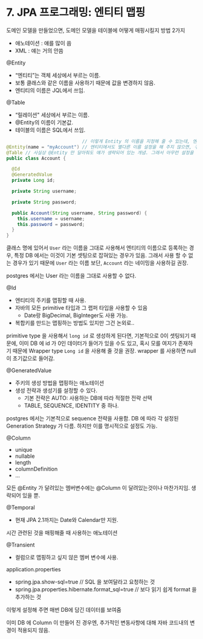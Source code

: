 # 7. JPA 프로그래밍: 엔티티 맵핑

도메인 모델을 만들었으면, 도메인 모델을 테이블에 어떻게 매핑시킬지
방법 2가지
 * 애노테이션 : 얘를 많이 씀
 * XML : 얘는 거의 안씀

@Entity
 * “엔티티”는 객체 세상에서 부르는 이름.
 * 보통 클래스와 같은 이름을 사용하기 때문에 값을 변경하지 않음.
 * 엔티티의 이름은 JQL에서 쓰임.

@Table
 * “릴레이션" 세상에서 부르는 이름.
 * @Entity의 이름이 기본값.
 * 테이블의 이름은 SQL에서 쓰임.

```java
                            // 이렇게 Entity 의 이름을 지정해 줄 수 있는데, 엔티티의 이름이란 객체의 세상에서의 이름일 뿐.
@Entity(name = "myAccount") // 엔티티에서도 별다른 이름 설정을 해 주지 않으면, 구현체인 Hibernate 에서는 클래스의 이름을 엔티티의 이름으로 사용함.
@Table // 사실상 @Entity 만 달아줘도 얘가 생략되어 있는 개념. 그래서 아무런 설정을 해 주지 않으면, 엔티티의 이름을 테이블 이름으로 사용함.
public class Account {

  @Id
  @GeneratedValue
  private Long id;

  private String username;

  private String password;

  public Account(String username, String password) {
    this.username = username;
    this.password = password;
  }
}
```

클래스 명에 있어서 ```User``` 라는 이름을 그대로 사용해서 엔티티의 이름으로 등록하는 경우,
특정 DB 에서는 이것이 기본 셋팅으로 잡혀있는 경우가 있음. 그래서 사용 할 수 없는 경우가 있기 때문에
```User``` 라는 이름 보단, ```Account``` 라는 네이밍을 사용하길 권장.

postgres 에서는 User 라는 이름을 그대로 사용할 수 없다.

@Id
 * 엔티티의 주키를 맵핑할 때 사용.
 * 자바의 모든 primitive 타입과 그 랩퍼 타입을 사용할 수 있음
   - Date랑 BigDecimal, BigInteger도 사용 가능.
 * 복합키를 만드는 맵핑하는 방법도 있지만 그건 논외로..

primitive type 을 사용해서 ```long id``` 로 생성하게 된다면, 기본적으로 0이 셋팅되기 때문에, 
이미 DB 에 id 가 0인 데이터가 들어가 있을 수도 있고, 혹시 모를 여지가 존재하기 때문에
Wrapper type ```Long id``` 을 사용해 줄 것을 권장. wrapper 를 사용하면 null 이 초기값으로 들어감.

@GeneratedValue
 * 주키의 생성 방법을 맵핑하는 애노테이션
 * 생성 전략과 생성기를 설정할 수 있다.
   - 기본 전략은 AUTO: 사용하는 DB에 따라 적절한 전략 선택
   - TABLE, SEQUENCE, IDENTITY 중 하나.

postgres 에서는 기본적으로 sequence 전략을 사용함. DB 에 따라 각 설정된 Generation Strategy 가 다름. 하지만 이를 명시적으로 설정도 가능.

@Column
 * unique
 * nullable
 * length
 * columnDefinition
 * ...

모든 @Entity 가 달려있는 멤버변수에는 @Column 이 달려있는것이나 마찬가지임. 생략되어 있을 뿐.

@Temporal
 * 현재 JPA 2.1까지는 Date와 Calendar만 지원.

시간 관련된 것을 매핑해줄 때 사용하는 애노테이션

@Transient
 * 컬럼으로 맵핑하고 싶지 않은 멤버 변수에 사용.

application.properties
 * spring.jpa.show-sql=true  // SQL 을 보여달라고 요청하는 것
 * spring.jpa.properties.hibernate.format_sql=true  // 보다 읽기 쉽게 format 을 추가하는 것

이렇게 설정해 주면 매번 DB에 담긴 데이터를 보여줌

이미 DB 에 Column 이 만들어 진 경우엔, 추가적인 변동사항에 대해 자바 코드내의 변경이 적용되지 않음.